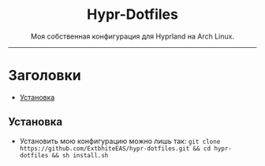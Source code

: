 <div align="center">
    <h1>Hypr-Dotfiles</h1>
    Моя собственная конфигурация для Hyprland на Arch Linux.
    <br>
</div>

___

# Заголовки
- [Установка](#установка)

## Установка
- Установить мою конфигурацию можно лишь так:
```git clone https://github.com/ExtbhiteEAS/hypr-dotfiles.git && cd hypr-dotfiles && sh install.sh```